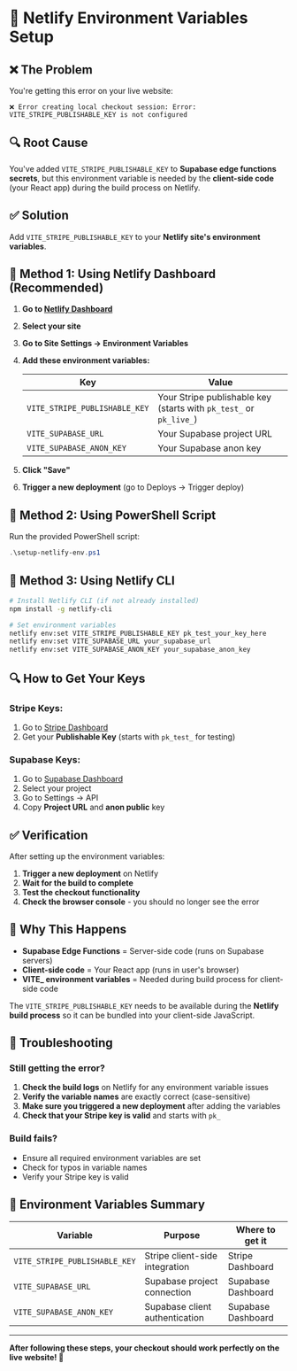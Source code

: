 # 🔧 Netlify Environment Variables Setup

## ❌ **The Problem**
You're getting this error on your live website:
```
❌ Error creating local checkout session: Error: VITE_STRIPE_PUBLISHABLE_KEY is not configured
```

## 🔍 **Root Cause**
You've added `VITE_STRIPE_PUBLISHABLE_KEY` to **Supabase edge functions secrets**, but this environment variable is needed by the **client-side code** (your React app) during the build process on Netlify.

## ✅ **Solution**
Add `VITE_STRIPE_PUBLISHABLE_KEY` to your **Netlify site's environment variables**.

## 🚀 **Method 1: Using Netlify Dashboard (Recommended)**

1. **Go to [Netlify Dashboard](https://app.netlify.com/)**
2. **Select your site**
3. **Go to Site Settings → Environment Variables**
4. **Add these environment variables:**

   | Key | Value |
   |-----|-------|
   | `VITE_STRIPE_PUBLISHABLE_KEY` | Your Stripe publishable key (starts with `pk_test_` or `pk_live_`) |
   | `VITE_SUPABASE_URL` | Your Supabase project URL |
   | `VITE_SUPABASE_ANON_KEY` | Your Supabase anon key |

5. **Click "Save"**
6. **Trigger a new deployment** (go to Deploys → Trigger deploy)

## 🚀 **Method 2: Using PowerShell Script**

Run the provided PowerShell script:
```powershell
.\setup-netlify-env.ps1
```

## 🚀 **Method 3: Using Netlify CLI**

```bash
# Install Netlify CLI (if not already installed)
npm install -g netlify-cli

# Set environment variables
netlify env:set VITE_STRIPE_PUBLISHABLE_KEY pk_test_your_key_here
netlify env:set VITE_SUPABASE_URL your_supabase_url
netlify env:set VITE_SUPABASE_ANON_KEY your_supabase_anon_key
```

## 🔍 **How to Get Your Keys**

### **Stripe Keys:**
1. Go to [Stripe Dashboard](https://dashboard.stripe.com/)
2. Get your **Publishable Key** (starts with `pk_test_` for testing)

### **Supabase Keys:**
1. Go to [Supabase Dashboard](https://app.supabase.com/)
2. Select your project
3. Go to Settings → API
4. Copy **Project URL** and **anon public** key

## ✅ **Verification**

After setting up the environment variables:

1. **Trigger a new deployment** on Netlify
2. **Wait for the build to complete**
3. **Test the checkout functionality**
4. **Check the browser console** - you should no longer see the error

## 🎯 **Why This Happens**

- **Supabase Edge Functions** = Server-side code (runs on Supabase servers)
- **Client-side code** = Your React app (runs in user's browser)
- **VITE_ environment variables** = Needed during build process for client-side code

The `VITE_STRIPE_PUBLISHABLE_KEY` needs to be available during the **Netlify build process** so it can be bundled into your client-side JavaScript.

## 🔧 **Troubleshooting**

### **Still getting the error?**
1. **Check the build logs** on Netlify for any environment variable issues
2. **Verify the variable names** are exactly correct (case-sensitive)
3. **Make sure you triggered a new deployment** after adding the variables
4. **Check that your Stripe key is valid** and starts with `pk_`

### **Build fails?**
- Ensure all required environment variables are set
- Check for typos in variable names
- Verify your Stripe key is valid

## 📝 **Environment Variables Summary**

| Variable | Purpose | Where to get it |
|----------|---------|-----------------|
| `VITE_STRIPE_PUBLISHABLE_KEY` | Stripe client-side integration | Stripe Dashboard |
| `VITE_SUPABASE_URL` | Supabase project connection | Supabase Dashboard |
| `VITE_SUPABASE_ANON_KEY` | Supabase client authentication | Supabase Dashboard |

---

**After following these steps, your checkout should work perfectly on the live website! 🎉**
